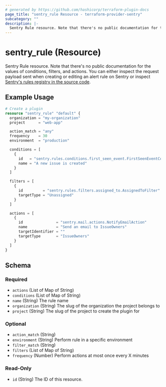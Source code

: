 ```yaml
---
# generated by https://github.com/hashicorp/terraform-plugin-docs
page_title: "sentry_rule Resource - terraform-provider-sentry"
subcategory: ""
description: |-
  Sentry Rule resource. Note that there's no public documentation for the values of conditions, filters, and actions. You can either inspect the request payload sent when creating or editing an alert rule on Sentry or inspect Sentry's rules registry in the source code https://github.com/getsentry/sentry/tree/master/src/sentry/rules.
---
```


# sentry_rule (Resource)

Sentry Rule resource. Note that there's no public documentation for the values of conditions, filters, and actions. You can either inspect the request payload sent when creating or editing an alert rule on Sentry or inspect [Sentry's rules registry in the source code](https://github.com/getsentry/sentry/tree/master/src/sentry/rules).

## Example Usage

```terraform
# Create a plugin
resource "sentry_rule" "default" {
  organization = "my-organization"
  project      = "web-app"

  action_match = "any"
  frequency    = 30
  environment  = "production"

  conditions = [
    {
      id   = "sentry.rules.conditions.first_seen_event.FirstSeenEventCondition"
      name = "A new issue is created"
    }
  ]

  filters = [
    {
      id         = "sentry.rules.filters.assigned_to.AssignedToFilter"
      targetType = "Unassigned"
    }
  ]

  actions = [
    {
      id               = "sentry.mail.actions.NotifyEmailAction"
      name             = "Send an email to IssueOwners"
      targetIdentifier = ""
      targetType       = "IssueOwners"
    }
  ]
}
```

<!-- schema generated by tfplugindocs -->
## Schema

### Required

- `actions` (List of Map of String)
- `conditions` (List of Map of String)
- `name` (String) The rule name
- `organization` (String) The slug of the organization the project belongs to
- `project` (String) The slug of the project to create the plugin for

### Optional

- `action_match` (String)
- `environment` (String) Perform rule in a specific environment
- `filter_match` (String)
- `filters` (List of Map of String)
- `frequency` (Number) Perform actions at most once every X minutes

### Read-Only

- `id` (String) The ID of this resource.


